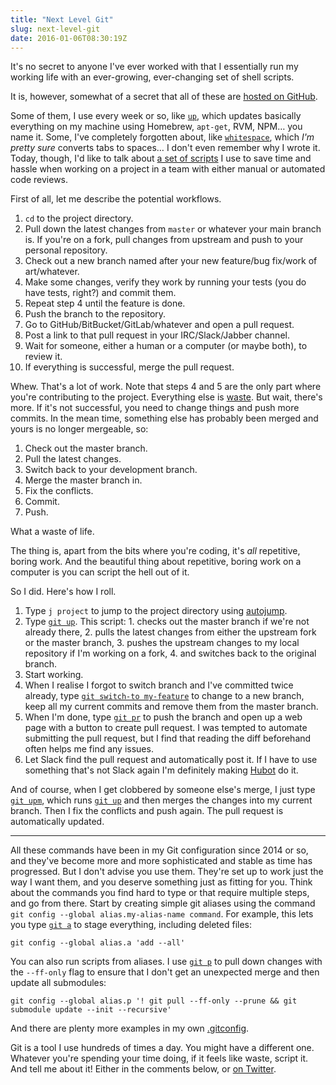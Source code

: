 ```yaml
---
title: "Next Level Git"
slug: next-level-git
date: 2016-01-06T08:30:19Z
---
```


It's no secret to anyone I've ever worked with that I essentially run my working life with an ever-growing, ever-changing set of shell scripts.

It is, however, somewhat of a secret that all of these are [hosted on GitHub][FYGM].

Some of them, I use every week or so, like [`up`][up], which updates basically everything on my machine using Homebrew, `apt-get`, RVM, NPM… you name it. Some, I've completely forgotten about, like [`whitespace`][whitespace], which *I'm pretty sure* converts tabs to spaces… I don't even remember why I wrote it. Today, though, I'd like to talk about [a set of scripts][git scripts] I use to save time and hassle when working on a project in a team with either manual or automated code reviews.

<!--more-->

[FYGM]: https://github.com/SamirTalwar/fygm
[git scripts]: https://github.com/SamirTalwar/fygm/tree/master/bin/git
[up]: https://github.com/SamirTalwar/fygm/blob/master/bin/unix/up
[whitespace]: https://github.com/SamirTalwar/fygm/blob/master/bin/unix/whitespace

First of all, let me describe the potential workflows.

  1. `cd` to the project directory.
  2. Pull down the latest changes from `master` or whatever your main branch is. If you're on a fork, pull changes from upstream and push to your personal repository.
  3. Check out a new branch named after your new feature/bug fix/work of art/whatever.
  4. Make some changes, verify they work by running your tests (you do have tests, right?) and commit them.
  5. Repeat step 4 until the feature is done.
  6. Push the branch to the repository.
  7. Go to GitHub/BitBucket/GitLab/whatever and open a pull request.
  8. Post a link to that pull request in your IRC/Slack/Jabber channel.
  9. Wait for someone, either a human or a computer (or maybe both), to review it.
  10. If everything is successful, merge the pull request.

Whew. That's a lot of work. Note that steps 4 and 5 are the only part where you're contributing to the project. Everything else is [waste][The 8 Wastes]. But wait, there's more. If it's not successful, you need to change things and push more commits. In the mean time, something else has probably been merged and yours is no longer mergeable, so:

  1. Check out the master branch.
  2. Pull the latest changes.
  3. Switch back to your development branch.
  4. Merge the master branch in.
  5. Fix the conflicts.
  6. Commit.
  7. Push.

What a waste of life.

[The 8 Wastes]: https://goleansixsigma.com/8-wastes/

The thing is, apart from the bits where you're coding, it's *all* repetitive, boring work. And the beautiful thing about repetitive, boring work on a computer is you can script the hell out of it.

So I did. Here's how I roll.

  1. Type `j project` to jump to the project directory using [autojump][].
  2. Type [`git up`][git update-master]. This script:
    1. checks out the master branch if we're not already there,
    2. pulls the latest changes from either the upstream fork or the master branch,
    3. pushes the upstream changes to my local repository if I'm working on a fork,
    4. and switches back to the original branch.
  3. Start working.
  4. When I realise I forgot to switch branch and I've committed twice already, type [`git switch-to my-feature`][git switch-to] to change to a new branch, keep all my current commits and remove them from the master branch.
  5. When I'm done, type [`git pr`][git pull-request] to push the branch and open up a web page with a button to create pull request. I was tempted to automate submitting the pull request, but I find that reading the diff beforehand often helps me find any issues.
  6. Let Slack find the pull request and automatically post it. If I have to use something that's not Slack again I'm definitely making [Hubot][] do it.

And of course, when I get clobbered by someone else's merge, I just type [`git upm`][git upm], which runs [`git up`][git update-master] and then merges the changes into my current branch. Then I fix the conflicts and push again. The pull request is automatically updated.

---

All these commands have been in my Git configuration since 2014 or so, and they've become more and more sophisticated and stable as time has progressed. But I don't advise you use them. They're set up to work just the way I want them, and you deserve something just as fitting for you. Think about the commands you find hard to type or that require multiple steps, and go from there. Start by creating simple git aliases using the command `git config --global alias.my-alias-name command`. For example, this lets you type [`git a`][git add-all] to stage everything, including deleted files:

    git config --global alias.a 'add --all'

You can also run scripts from aliases. I use [`git p`][git pull-everything] to pull down changes with the `--ff-only` flag to ensure that I don't get an unexpected merge and then update all submodules:

    git config --global alias.p '! git pull --ff-only --prune && git submodule update --init --recursive'

And there are plenty more examples in my own [.gitconfig][].

[autojump]: https://github.com/wting/autojump
[Hubot]: https://hubot.github.com/
[.gitconfig]: https://github.com/SamirTalwar/fygm/blob/master/dotfiles/gitconfig
[git add-all]: https://github.com/SamirTalwar/fygm/blob/master/dotfiles/gitconfig#L42
[git pull-everything]: https://github.com/SamirTalwar/fygm/blob/master/dotfiles/gitconfig#L23
[git pull-request]: https://github.com/SamirTalwar/fygm/blob/master/bin/git/pull-request
[git switch-to]: https://github.com/SamirTalwar/fygm/blob/master/bin/git/switch-to
[git update-master]: https://github.com/SamirTalwar/fygm/blob/master/bin/git/update-master
[git upm]: https://github.com/SamirTalwar/fygm/blob/master/dotfiles/gitconfig#L42

Git is a tool I use hundreds of times a day. You might have a different one. Whatever you're spending your time doing, if it feels like waste, script it. And tell me about it! Either in the comments below, or [on Twitter][@SamirTalwar].

[@SamirTalwar]: https://twitter.com/SamirTalwar
